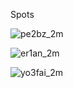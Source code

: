 Spots

![pe2bz_2m](https://user-images.githubusercontent.com/62021989/174489664-632e4327-5f23-414f-aa13-0a3932bde463.jpg)

![er1an_2m](https://user-images.githubusercontent.com/62021989/173247461-58e4cf3f-ee86-4a24-9aa0-9dac7a983156.jpg)

![yo3fai_2m](https://user-images.githubusercontent.com/62021989/173247529-78c0a67a-fab3-45ef-8b24-978db4186e2a.jpg)
